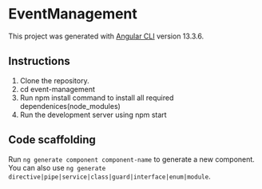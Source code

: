 # EventManagement

This project was generated with [Angular CLI](https://github.com/angular/angular-cli) version 13.3.6.

## Instructions

1. Clone the repository.
2. cd event-management
3. Run npm install command to install all required dependenices(node_modules)
4. Run the development server using npm start

## Code scaffolding

Run `ng generate component component-name` to generate a new component. You can also use `ng generate directive|pipe|service|class|guard|interface|enum|module`.


